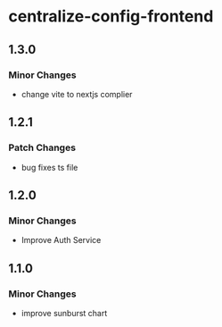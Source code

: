 # centralize-config-frontend

## 1.3.0

### Minor Changes

- change vite to nextjs complier

## 1.2.1

### Patch Changes

- bug fixes ts file

## 1.2.0

### Minor Changes

- Improve Auth Service

## 1.1.0

### Minor Changes

- improve sunburst chart
